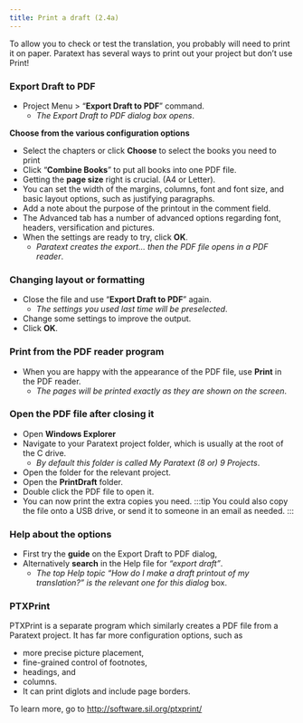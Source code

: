 ```yaml
---
title: Print a draft (2.4a)
---
```

To allow you to check or test the translation, you probably will need to print it on paper. Paratext has several ways to print out your project but don’t use Print!

### Export Draft to PDF

-   Project Menu \> “**Export Draft to PDF**” command.  
    -  *The Export Draft to PDF dialog box opens*.

**Choose from the various configuration options**
-   Select the chapters or  click **Choose**  to select the books you need to print
-   Click “**Combine Books**” to put all books into one PDF file.
-   Getting the **page size** right is crucial. (A4 or Letter).
-   You can set the width of the margins, columns, font and font size, and basic layout options, such as justifying paragraphs.
-   Add a note about the purpose of the printout in the comment field.
-   The Advanced tab has a number of advanced options regarding font, headers, versification and pictures.
-   When the settings are ready to try, click **OK**.  
    -  *Paratext creates the export... then the PDF file opens in a PDF reader*.

### Changing layout or formatting

-   Close the file and use “**Export Draft to PDF**” again.  
    -  *The settings you used last time will be preselected*.
-   Change some settings to improve the output.
-   Click **OK**.

### Print from the PDF reader program

-   When you are happy with the appearance of the PDF file, use **Print** in the PDF reader.  
    -  *The pages will be printed exactly as they are shown on the screen*.

### Open the PDF file after closing it

-   Open **Windows Explorer**
-   Navigate to your Paratext project folder, which is usually at the root of the C drive.  
    -  *By default this folder is called My Paratext (8 or) 9 Projects*.
-   Open the folder for the relevant project.
-   Open the **PrintDraft** folder.
-   Double click the PDF file to open it.
-   You can now print the extra copies you need.
:::tip
You could also copy the file onto a USB drive, or send it to someone in an email as needed.
:::
### Help about the options

-   First try the **guide** on the Export Draft to PDF dialog,
-   Alternatively **search** in the Help file for *“export draft”*.  
    -  *The top Help topic *“How do I make a draft printout of my translation?”* is the relevant one for this dialog* box.

### PTXPrint

PTXPrint is a separate program which similarly creates a PDF file from a Paratext project. It has far more configuration options, such as

-   more precise picture placement,
-   fine-grained control of footnotes,
-   headings, and
-   columns.
-   It can print diglots and include page borders.

To learn more, go to http://software.sil.org/ptxprint/ 

